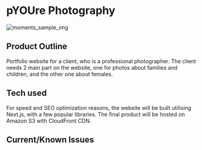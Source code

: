 # pYOUre Photography

![moments_sample_img](https://imgur.com/zg4iObf)

## Product Outline

Portfolio website for a client, who is a professional photographer. The client needs 2 main part on the website, one for photos about families and children, and the other one about females. 

## Tech used

For speed and SEO optimization reasons, the website will be built utilising Next.js, with a few popular libraries. The final product will be hosted on Amazon S3 with CloudFront CDN. 

## Current/Known Issues


